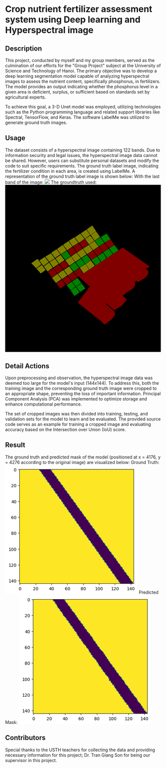 # Crop nutrient fertilizer assessment system using Deep learning and Hyperspectral image

## Description
This project, conducted by myself and my group members, served as the culmination of our efforts for the "Group Project" subject at the University of Science and Technology of Hanoi. The primary objective was to develop a deep learning segmentation model capable of analyzing hyperspectral images to assess the nutrient content, specifically phosphorus, in fertilizers. The model provides an output indicating whether the phosphorus level in a given area is deficient, surplus, or sufficient based on standards set by agricultural experts.

To achieve this goal, a 3-D Unet model was employed, utilizing technologies such as the Python programming language and related support libraries like Spectral, TensorFlow, and Keras. The software LabelMe was utilized to generate ground truth images.

## Usage
The dataset consists of a hyperspectral image containing 122 bands. Due to information security and legal issues, the hyperspectral image data cannot be shared. However, users can substitute personal datasets and modify the code to suit specific requirements. The ground truth label image, indicating the fertilizer condition in each area, is created using LabelMe. A representation of the ground truth label image is shown below:
With the last band of the image:
![](img\label_viz.png)
The groundtruth used:
![](img\label.png)

## Detail Actions
Upon preprocessing and observation, the hyperspectral image data was deemed too large for the model's input (144x144). To address this, both the training image and the corresponding ground truth image were cropped to an appropriate shape, preventing the loss of important information. Principal Component Analysis (PCA) was implemented to optimize storage and enhance computational performance.

The set of cropped images was then divided into training, testing, and validation sets for the model to learn and be evaluated. The provided source code serves as an example for training a cropped image and evaluating accuracy based on the Intersection over Union (IoU) score.

## Result
The ground truth and predicted mask of the model (positioned at x = 4176, y = 4276 according to the original image) are visualized below:
Ground Truth:
![](img\gt.png)
Predicted Mask:
![](img\predicted_mask.png)

## Contributors
Special thanks to the USTH teachers for collecting the data and providing necessary information for this project; Dr. Tran Giang Son for being our supervisor in this project.

